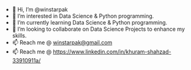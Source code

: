 - 👋 Hi, I’m @winstarpak
- 👀 I’m interested in Data Science & Python programming.
- 🌱 I’m currently learning Data Science & Python programming.
- 💞️ I’m looking to collaborate on Data Science Projects to enhance my skills.
- 📫 Reach me @ winstarpak@gmail.com
- 📫 Reach me @ https://www.linkedin.com/in/khuram-shahzad-33910911a/

<!---
winstarpak/winstarpak is a ✨ special ✨ repository because its `README.md` (this file) appears on your GitHub profile.
You can click the Preview link to take a look at your changes.
--->
